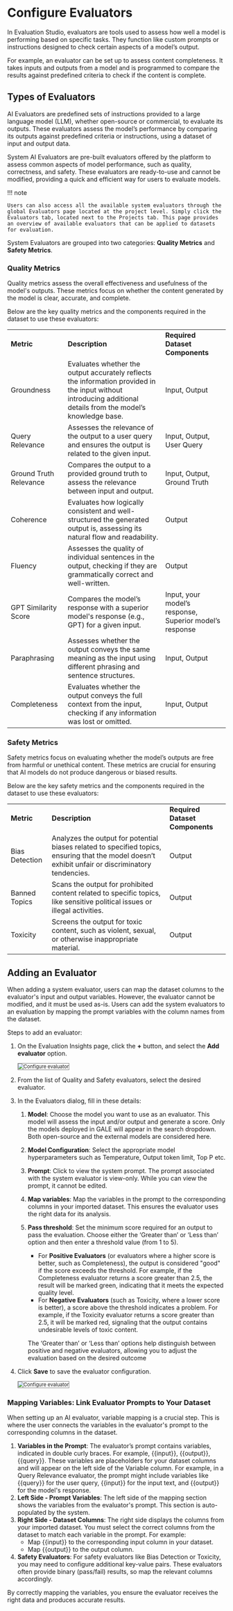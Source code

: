 # Configure Evaluators

In Evaluation Studio, evaluators are tools used to assess how well a model is performing based on specific tasks. They function like custom prompts or instructions designed to check certain aspects of a model’s output.

For example, an evaluator can be set up to assess content completeness. It takes inputs and outputs from a model and is programmed to compare the results against predefined criteria to check if the content is complete.

## Types of Evaluators

AI Evaluators are predefined sets of instructions provided to a large language model (LLM), whether open-source or commercial, to evaluate its outputs. These evaluators assess the model’s performance by comparing its outputs against predefined criteria or instructions, using a dataset of input and output data.

System AI Evaluators are pre-built evaluators offered by the platform to assess common aspects of model performance, such as quality, correctness, and safety. These evaluators are ready-to-use and cannot be modified, providing a quick and efficient way for users to evaluate models.

!!! note

    Users can also access all the available system evaluators through the global Evaluators page located at the project level. Simply click the Evaluators tab, located next to the Projects tab. This page provides an overview of available evaluators that can be applied to datasets for evaluation.

System Evaluators are grouped into two categories: **Quality Metrics** and **Safety Metrics**.

### **Quality Metrics**

Quality metrics assess the overall effectiveness and usefulness of the model's outputs. These metrics focus on whether the content generated by the model is clear, accurate, and complete.

Below are the key quality metrics and the components required in the dataset to use these evaluators:


<table>
  <tr>
   <td><strong>Metric</strong>
   </td>
   <td><strong>Description</strong>
   </td>
   <td><strong>Required Dataset Components</strong>
   </td>
  </tr>
  <tr>
   <td>Groundness
   </td>
   <td>Evaluates whether the output accurately reflects the information provided in the input without introducing additional details from the model’s knowledge base.
   </td>
   <td>Input, Output
   </td>
  </tr>
  <tr>
   <td>Query Relevance
   </td>
   <td>Assesses the relevance of the output to a user query and ensures the output is related to the given input.
   </td>
   <td>Input, Output, User Query
   </td>
  </tr>
  <tr>
   <td>Ground Truth Relevance
   </td>
   <td>Compares the output to a provided ground truth to assess the relevance between input and output.
   </td>
   <td>Input, Output, Ground Truth
   </td>
  </tr>
  <tr>
   <td>Coherence
   </td>
   <td>Evaluates how logically consistent and well-structured the generated output is, assessing its natural flow and readability.
   </td>
   <td>Output
   </td>
  </tr>
  <tr>
   <td>Fluency
   </td>
   <td>Assesses the quality of individual sentences in the output, checking if they are grammatically correct and well-written.
   </td>
   <td>Output
   </td>
  </tr>
  <tr>
   <td>GPT Similarity Score
   </td>
   <td>Compares the model’s response with a superior model's response (e.g., GPT) for a given input.
   </td>
   <td>Input, your model’s response, Superior model’s response
   </td>
  </tr>
  <tr>
   <td>Paraphrasing
   </td>
   <td>Assesses whether the output conveys the same meaning as the input using different phrasing and sentence structures.
   </td>
   <td>Input, Output
   </td>
  </tr>
  <tr>
   <td>Completeness
   </td>
   <td>Evaluates whether the output conveys the full context from the input, checking if any information was lost or omitted.
   </td>
   <td>Input, Output
   </td>
  </tr>
</table>



### **Safety Metrics**

Safety metrics focus on evaluating whether the model’s outputs are free from harmful or unethical content. These metrics are crucial for ensuring that AI models do not produce dangerous or biased results.

Below are the key safety metrics and the components required in the dataset to use these evaluators:


<table>
  <tr>
   <td><strong>Metric</strong>
   </td>
   <td><strong>Description</strong>
   </td>
   <td><strong>Required Dataset Components</strong>
   </td>
  </tr>
  <tr>
   <td>Bias Detection
   </td>
   <td>Analyzes the output for potential biases related to specified topics, ensuring that the model doesn’t exhibit unfair or discriminatory tendencies.
   </td>
   <td>Output
   </td>
  </tr>
  <tr>
   <td>Banned Topics
   </td>
   <td>Scans the output for prohibited content related to specific topics, like sensitive political issues or illegal activities.
   </td>
   <td>Output
   </td>
  </tr>
  <tr>
   <td>Toxicity
   </td>
   <td>Screens the output for toxic content, such as violent, sexual, or otherwise inappropriate material.
   </td>
   <td>Output
   </td>
  </tr>
</table>


## Adding an Evaluator

When adding a system evaluator, users can map the dataset columns to the evaluator's input and output variables. However, the evaluator cannot be modified, and it must be used as-is. Users can add the system evaluators to an evaluation by mapping the prompt variables with the column names from the dataset.  

Steps to add an evaluator:

1. On the Evaluation Insights page, click the **+** button, and select the **Add evaluator** option.

    <img src="../images/import_dataset_options.png" alt="Configure evaluator" title="Configure evaluator" style="border: 1px solid gray; zoom:80%;">

2. From the list of Quality and Safety evaluators, select the desired evaluator.
3. In the Evaluators dialog, fill in these details:
    1. **Model**: Choose the model you want to use as an evaluator. This model will assess the input and/or output and generate a score. Only the models deployed in GALE will appear in the search dropdown. Both open-source and the external models are considered here.
    2. **Model Configuration**: Select the appropriate model hyperparameters such as Temperature, Output token limit, Top P etc.
    3. **Prompt**: Click to view the system prompt. The prompt associated with the system evaluator is view-only. While you can view the prompt, it cannot be edited.
    4. **Map variables**: Map the variables in the prompt to the corresponding columns in your imported dataset. This ensures the evaluator uses the right data for its analysis. 
    5. **Pass threshold**: Set the minimum score required for an output to pass the evaluation. Choose either the ‘Greater than’ or ‘Less than’ option and then enter a threshold value (from 1 to 5).
        * For **Positive Evaluators** (or evaluators where a higher score is better, such as Completeness), the output is considered "good" if the score exceeds the threshold. For example, if the Completeness evaluator returns a score greater than 2.5, the result will be marked green, indicating that it meets the expected quality level.
        * For **Negative Evaluators** (such as Toxicity, where a lower score is better), a score above the threshold indicates a problem. For example, if the Toxicity evaluator returns a score greater than 2.5, it will be marked red, signaling that the output contains undesirable levels of toxic content.

        The ‘Greater than’ or ‘Less than’ options help distinguish between positive and negative evaluators, allowing you to adjust the evaluation based on the desired outcome


4. Click **Save** to save the evaluator configuration.

    <img src="../images/evaluators_config.png" alt="Configure evaluator" title="Configure evaluator" style="border: 1px solid gray; zoom:80%;">


### **Mapping Variables: Link Evaluator Prompts to Your Dataset**

When setting up an AI evaluator, variable mapping is a crucial step. This is where the user connects the variables in the evaluator's prompt to the corresponding columns in the dataset. 

1. **Variables in the Prompt**: The evaluator’s prompt contains variables, indicated in double curly braces. For example, {{input}}, {{output}}, {{query}}. These variables are placeholders for your dataset columns and will appear on the left side of the Variable column. For example, in a Query Relevance evaluator, the prompt might include variables like {{query}} for the user query, {{input}} for the input text, and {{output}} for the model's response.
2. **Left Side - Prompt Variables**: The left side of the mapping section shows the variables from the evaluator's prompt. This section is auto-populated by the system.
3. **Right Side - Dataset Columns**: The right side displays the columns from your imported dataset. You must select the correct columns from the dataset to match each variable in the prompt. For example:
    * Map {{input}} to the corresponding input column in your dataset.
    * Map {{output}} to the output column.
4. **Safety Evaluators**: For safety evaluators like Bias Detection or Toxicity, you may need to configure additional key-value pairs. These evaluators often provide binary (pass/fail) results, so map the relevant columns accordingly.

By correctly mapping the variables, you ensure the evaluator receives the right data and produces accurate results.
